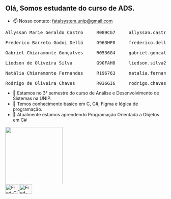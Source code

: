 
## Olá, Somos estudante do curso de ADS. 

- 📫 Nosso contato: fatalsystem.unip@gmail.com
  
<pre>Allyssan Marie Geraldo Castro     R089CG7     allyssan.castro@aluno.unip.br<br>
Frederico Barreto Godoi Dellú     G963HF0     frederico.dellu@aluno.unip.br<br>
Gabriel Chiaramonte Gonçalves     R0536G4     gabriel.goncalves90@aluno.unip.br<br>
Liedson de Oliveira Silva         G90FAH0     liedson.silva2@aluno.unip.br<br>
Natália Chiaramonte Fernandes     R196763     natalia.fernandes12@aluno.unip.br<br>
Rodrigo de Oliveira Chaves        R036GI6     rodrigo.chaves7@aluno.unip.br<br></pre>


- 🔭 Estamos no 3° semestre do curso de Análise e Desenvolvimento de Sistemas na UNIP.
- 🌱 Temos conhecimento basico em C, C#, Figma e lógica de programação.
- 👯 Atualmente estamos aprendendo Programação Orientada a Objetos em C#

<div>
  <a href="https://github.com/Fatal-System">
  <img height="180em" src="https://github-readme-stats.vercel.app/api?username=Fatal-System&show_icons=true&theme=blue&include_all_commits=true&count_private=true"/>
  
</div>

<div>
  <img align="center" alt="Fred-C" height="30" width="40" src="https://cdn.jsdelivr.net/gh/devicons/devicon@latest/icons/c/c-original.svg" />
  <img align="center" alt="Fred-C#" height="30" width="40" src="https://cdn.jsdelivr.net/gh/devicons/devicon@latest/icons/csharp/csharp-original.svg" />
</div>
